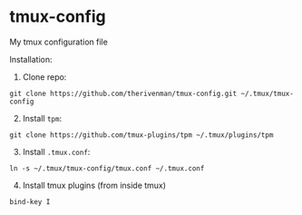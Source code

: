 tmux-config
===========

My tmux configuration file

Installation:

1. Clone repo:
```
git clone https://github.com/therivenman/tmux-config.git ~/.tmux/tmux-config
```
2. Install `tpm`:
```
git clone https://github.com/tmux-plugins/tpm ~/.tmux/plugins/tpm
```
3. Install `.tmux.conf`:
```
ln -s ~/.tmux/tmux-config/tmux.conf ~/.tmux.conf
```
4. Install tmux plugins (from inside tmux)
```
bind-key I
```
